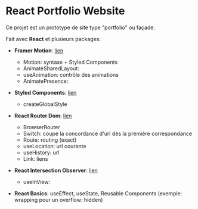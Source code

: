 # React Portfolio Website

Ce projet est un prototype de site type "portfolio" ou façade.

Fait avec **React** et plusieurs packages:
* **Framer Motion**: [lien](https://www.framer.com/motion) 
    * Motion: syntaxe + Styled Components
    * AnimateSharedLayout: 
    * useAnimation: contrôle des animations
    * AnimatePresence: 

* **Styled Components**: [lien](https://styled-components.com)
    * createGlobalStyle

* **React Router Dom**: [lien](https://reactrouter.com/web/guides/quick-start) 
    * BrowserRouter
    * Switch: coupe la concordance d'url dès la première correspondance
    * Route: routing (exact)
    * useLocation: url courante
    * useHistory: url
    * Link: liens
    
* **React Intersection Observer**: [lien](https://www.npmjs.com/package/react-intersection-observer) 
    * useInView: 

* **React Basics**: useEffect, useState, Reusable Components (exemple: wrapping pour un overflow: hidden)